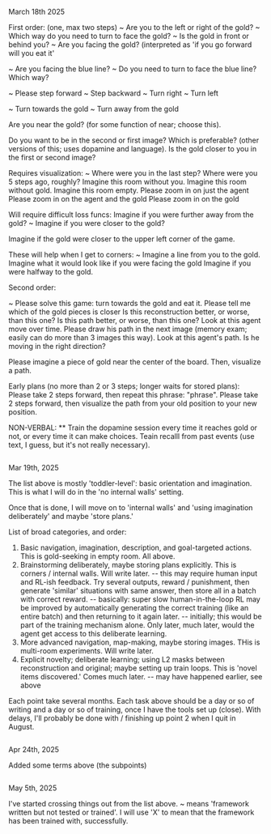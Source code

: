 March 18th 2025

First order: (one, max two steps)
~ Are you to the left or right of the gold?
~ Which way do you need to turn to face the gold?
~ Is the gold in front or behind you?
~ Are you facing the gold? (interpreted as 'if you go forward will you eat it'
 
~ Are you facing the blue line?
~ Do you need to turn to face the blue line? Which way?
 
~ Please step forward
~ Step backward
~ Turn right
~ Turn left
 
~ Turn towards the gold
~ Turn away from the gold

 Are you near the gold? (for some function of near; choose this).

 Do you want to be in the second or first image? Which is preferable? (other versions of this; uses dopamine and language).
 Is the gold closer to you in the first or second image?
 
Requires visualization:
~ Where were you in the last step?
 Where were you 5 steps ago, roughly?
 Imagine this room without you.
 Imagine this room without gold.
 Imagine this room empty.
 Please zoom in on just the agent
 Please zoom in on the agent and the gold
 Please zoom in on the gold

Will require difficult loss funcs:
 Imagine if you were further away from the gold?
~ Imagine if you were closer to the gold?

 Imagine if the gold were closer to the upper left corner of the game.

These will help when I get to corners:
~ Imagine a line from you to the gold.
 Imagine what it would look like if you were facing the gold
 Imagine if you were halfway to the gold.


Second order:

~ Please solve this game: turn towards the gold and eat it.
 Please tell me which of the gold pieces is closer
 Is this reconstruction better, or worse, than this one?
 Is this path better, or worse, than this one?
 Look at this agent move over time. Please draw his path in the next image (memory exam; easily can do more than 3 images this way).
 Look at this agent's path. Is he moving in the right direction?

 Please imagine a piece of gold near the center of the board. Then, visualize a path.

Early plans (no more than 2 or 3 steps; longer waits for stored plans):
 Please take 2 steps forward, then repeat this phrase: "phrase".
 Please take 2 steps forward, then visualize the path from your old position to your new position.

NON-VERBAL:
** Train the dopamine session every time it reaches gold or not, or every time it can make choices.
 Teain recalll from past events (use text, I guess, but it's not really necessary).

~~~~~~~~~~~~~~~~~~~~~~~~~~~~~~~~~~~~~~~~~~~~~~~~~
~~~~~~~~~~~~~~~~~~~~~~~~~~~~~~~~~~~~~~~~~~~~~~~~~

Mar 19th, 2025

The list above is mostly 'toddler-level': basic orientation and imagination.
This is what I will do in the 'no internal walls' setting.

Once that is done, I will move on to 'internal walls' and 'using imagination deliberately' and maybe 'store plans.'

List of broad categories, and order:
1) Basic navigation, imagination, description, and goal-targeted actions. This is gold-seeking in empty room. All above.
2) Brainstorming deliberately, maybe storing plans explicitly. This is corners / internal walls. Will write later.
   -- this may require human input and RL-ish feedback. Try several outputs, reward / punishment, then generate 'similar' situations with same answer, then store all in a batch with correct reward.
   -- basically: super slow human-in-the-loop RL may be improved by automatically generating the correct training (like an entire batch) and then returning to it again later.
      -- initially; this would be part of the training mechanism alone. Only later, much later, would the agent get access to this deliberate learning.
3) More advanced navigation, map-making, maybe storing images. THis is multi-room experiments. Will write later.
4) Explicit novelty; deliberate learning; using L2 masks between reconstruction and original; maybe setting up train loops. This is 'novel items discovered.' Comes much later.
   -- may have happened earlier, see above

Each point take several months. Each task above should be a day or so of writing and a day or so of training, once I have the tools set up (close).
With delays, I'll probably be done with / finishing up point 2 when I quit in August.

~~~~~~~~~~~~~~~~~~~~~~~~~~~~~~~~~~~~~~~~~~~~~~~~~
~~~~~~~~~~~~~~~~~~~~~~~~~~~~~~~~~~~~~~~~~~~~~~~~~

Apr 24th, 2025

Added some terms above (the subpoints)

~~~~~~~~~~~~~~~~~~~~~~~~~~~~~~~~~~~~~~~~~~~~~~~~~
~~~~~~~~~~~~~~~~~~~~~~~~~~~~~~~~~~~~~~~~~~~~~~~~~

May 5th, 2025

I've started crossing things out from the list above. ~ means 'framework written but not tested or trained'. I will use 'X' to mean that the framework has been trained with, successfully.



